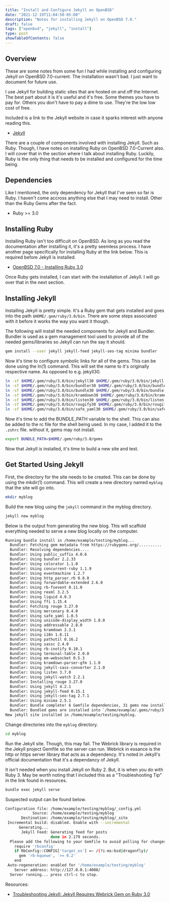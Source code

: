 ```yaml
---
title: "Install and Configure Jekyll on OpenBSD"
date: "2021-12-19T11:04:50-05:00"
description: "Notes for installing Jekyll on OpenBSD 7.0."
draft: false
tags: ["openbsd", "jekyll", "install"]
type: post
showTableOfContents: false
---
```


## Overview

These are some notes from some fun I had while installing and configuring 
Jekyll on OpenBSD 7.0-current. The installation wasn't bad. I just want 
to document for future use.

I use Jekyll for building static sites that are hosted on and off the 
Internet. The best part about it is it's useful and it's free. Some themes 
you have to pay for. Others you don't have to pay a dime to use. They're 
the low low cost of free.

Included is a link to the Jekyll website in case it sparks interest with 
anyone reading this.

- [Jekyll](https://jekyllrb.com/)

There are a couple of components involved with installing Jekyll. Such 
as Ruby. Though, I have notes on installing Ruby on OpenBSD 7.0-Current 
also. I will cover that in the section where I talk about installing Ruby. 
Luckily, Ruby is the only thing that needs to be installed and configured 
for the time being.

## Dependencies

Like I mentioned, the only dependency for Jekyll that I've seen so far 
is Ruby. I haven't come accross anything else that I may need to install. 
Other than the Ruby Gems after the fact.

- Ruby >= 3.0

## Installing Ruby

Installing Ruby isn't too difficult on OpenBSD. As long as you read the 
documentation after installing it, it's a pretty seemless process. I have 
another page specifically for installing Ruby at the link below. This is 
required before Jekyll is installed.

- [OpenBSD 7.0 - Installing Ruby 3.0](/posts/20211217002326/)

Once Ruby gets installed, I can start with the installation of Jekyll. I 
will go over that in the next section.

## Installing Jekyll 

Installing Jekyll is pretty simple. It's a Ruby gem that gets installed 
and goes into the path ```$HOME/.gem/ruby/3.0/bin```. There are some 
steps associated with it before it works the way you want it though.

The following will install the needed components for Jekyll and Bundler. 
Bundler is used as a gem management tool used to provide all of the needed 
gems/libraries so Jekyll can run the say it should.

```sh
gem install --user jekyll jekyll-feed jekyll-seo-tag minima bundler
```

Now it's time to configure symbolic links for all of the gems. This can 
be done using the ln(1) command. This will set the name to it's originally 
respective name. As opposed to e.g. jekyll30.

```sh
ln -sf $HOME/.gem/ruby/3.0/bin/jekyll30 $HOME/.gem/ruby/3.0/bin/jekyll
ln -sf $HOME/.gem/ruby/3.0/bin/bundler30 $HOME/.gem/ruby/3.0/bin/bundler
ln -sf $HOME/.gem/ruby/3.0/bin/bundle30 $HOME/.gem/ruby/3.0/bin/bundle
ln -sf $HOME/.gem/ruby/3.0/bin/kramdown30 $HOME/.gem/ruby/3.0/bin/kramdown
ln -sf $HOME/.gem/ruby/3.0/bin/listen30 $HOME/.gem/ruby/3.0/bin/listen
ln -sf $HOME/.gem/ruby/3.0/bin/rougify30 $HOME/.gem/ruby/3.0/bin/rougify
ln -sf $HOME/.gem/ruby/3.0/bin/safe_yaml30 $HOME/.gem/ruby/3.0/bin/safe_yaml
```

Now it's time to add the BUNDLE_PATH variable to the shell. This can 
also be added to the rc file for the shell being used. In my case, I added 
it to the ```.zshrc``` file. without it, gems may not install.

```sh
export BUNDLE_PATH=$HOME/.gem/ruby/3.0/gems
```

Now that Jekyll is installed, it's time to build a new site and test.

## Get Started Using Jekyll

First, the directory for the site needs to be created. This can be done 
by using the mkdir(1) command. This will create a new directory named 
```myblog``` that the site will go into.

```sh
mkdir myblog
```
Build the new blog using the ```jekyll``` command in the myblog directory.

```sh
jekyll new myblog
```

Below is the output from generating the new blog. This will scaffold 
everything needed to serve a new blog locally on the computer.

```sh
Running bundle install in /home/example/testing/myblog...
  Bundler: Fetching gem metadata from https://rubygems.org/..........
  Bundler: Resolving dependencies....
  Bundler: Using public_suffix 4.0.6
  Bundler: Using bundler 2.2.33
  Bundler: Using colorator 1.1.0
  Bundler: Using concurrent-ruby 1.1.9
  Bundler: Using eventmachine 1.2.7
  Bundler: Using http_parser.rb 0.8.0
  Bundler: Using forwardable-extended 2.6.0
  Bundler: Using rb-fsevent 0.11.0
  Bundler: Using rexml 3.2.5
  Bundler: Using liquid 4.0.3
  Bundler: Using ffi 1.15.4
  Bundler: Fetching rouge 3.27.0
  Bundler: Using mercenary 0.4.0
  Bundler: Using safe_yaml 1.0.5
  Bundler: Using unicode-display_width 1.8.0
  Bundler: Using addressable 2.8.0
  Bundler: Using kramdown 2.3.1
  Bundler: Using i18n 1.8.11
  Bundler: Using pathutil 0.16.2
  Bundler: Using sassc 2.4.0
  Bundler: Using rb-inotify 0.10.1
  Bundler: Using terminal-table 2.0.0
  Bundler: Using em-websocket 0.5.3
  Bundler: Using kramdown-parser-gfm 1.1.0
  Bundler: Using jekyll-sass-converter 2.1.0
  Bundler: Using listen 3.7.0
  Bundler: Using jekyll-watch 2.2.1
  Bundler: Installing rouge 3.27.0
  Bundler: Using jekyll 4.2.1
  Bundler: Using jekyll-feed 0.15.1
  Bundler: Using jekyll-seo-tag 2.7.1
  Bundler: Using minima 2.5.1
  Bundler: Bundle complete! 6 Gemfile dependencies, 31 gems now installed.
  Bundler: Bundled gems are installed into `/home/example/.gems/ruby/3.0/gems`
New jekyll site installed in /home/example/testing/myblog.
```

Change directories into the ```myblog``` directory.

```sh
cd myblog
```

Run the Jekyll site. Though, this may fail. The Webrick library is 
required in the Jekyll project Gemfile so the server can run. Webrick 
in essance is the http or https server library that acts as a dependency. 
It's noted in Jekyll's official documentation that it's a dependancy of 
Jekyll. 

It isn't needed when you install Jekyll on Ruby 2. But, it is when you 
do with Ruby 3. May be worth noting that I included this as a "Troubleshooting 
Tip" in the link found in resources.

```sh
bundle exec jekyll serve
```

Suspected output can be found below.

```sh
Configuration file: /home/example/testing/myblog/_config.yml
            Source: /home/example/testing/myblog
       Destination: /home/example/testing/myblog/_site
 Incremental build: disabled. Enable with --incremental
      Generating...
       Jekyll Feed: Generating feed for posts
                    done in 2.179 seconds.
  Please add the following to your Gemfile to avoid polling for changes:
    require 'rbconfig'
    if RbConfig::CONFIG['target_os'] =~ /(?i-mx:bsd|dragonfly)/
      gem 'rb-kqueue', '>= 0.2'
    end
 Auto-regeneration: enabled for '/home/example/testing/myblog'
    Server address: http://127.0.0.1:4000/
  Server running... press ctrl-c to stop.
```

Resources:

- [Troubleshooting Jekyll: Jekyll Requires Webrick Gem on Ruby 3.0](https://info.n3s0.tech/2022/03/10/20220310143230)

